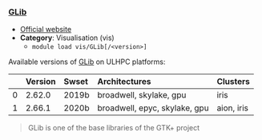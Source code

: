 ### [GLib](https://www.gtk.org/)

* [Official website](https://www.gtk.org/)
* __Category__: Visualisation (vis)
    -  `module load vis/GLib[/<version>]`

Available versions of [GLib](https://www.gtk.org/) on ULHPC platforms:

|    | Version   | Swset   | Architectures                 | Clusters   |
|---:|:----------|:--------|:------------------------------|:-----------|
|  0 | 2.62.0    | 2019b   | broadwell, skylake, gpu       | iris       |
|  1 | 2.66.1    | 2020b   | broadwell, epyc, skylake, gpu | aion, iris |

> GLib is one of the base libraries of the GTK+ project
